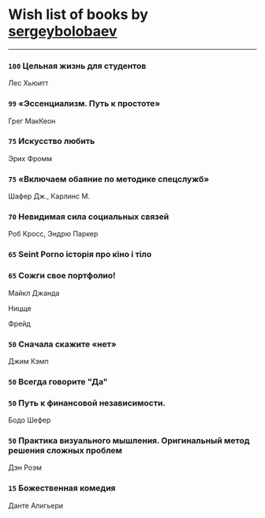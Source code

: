 # Wish list of books by [sergeybolobaev](http://vk.com/id37918255)
---

### `100` Цельная жизнь для студентов
Лес Хьюитт

### `99` «Эссенциализм. Путь к простоте»
Грег МакКеон

### `75` Искусство любить
Эрих Фромм

### `75` «Включаем обаяние по методике спецслужб»
Шафер Дж., Карлинс М.

### `70` Невидимая сила социальных связей
Роб Кросс, Эндрю Паркер

### `65` Seint Porno історія про кіно і тіло

### `65` Сожги свое портфолио!
Майкл Джанда

Ницще

Фрейд

### `50` Сначала скажите «нет»
Джим Кэмп

### `50` Всегда говорите "Да"

### `50` Путь к финансовой независимости.
Бодо Шефер

### `50` Практика визуального мышления. Оригинальный метод решения сложных проблем
Дэн Роэм

### `15` Божественная комедия
Данте Алигьери

